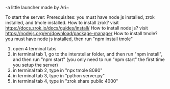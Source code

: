 -a little launcher made by Ari~ 

To start the server:
Prerequisites: you must have node js installed, zrok installed, and tmole installed.
How to install zrok?
visit https://docs.zrok.io/docs/guides/install/
How to install node js?
visit https://nodejs.org/en/download/package-manager
How to install tmole?
you must have node js installed, then run "npm install tmole"

1. open 4 terminal tabs
2. in terminal tab 1, go to the interstellar folder, and then run "npm install", and then run "npm start" (you only need to run "npm start" the first time you setup the server)
3. in terminal tab 2, type in "npx tmole 8080"
4. in terminal tab 3, type in "python server.py"
5. in terminal tab 4, type in "zrok share public 4000"